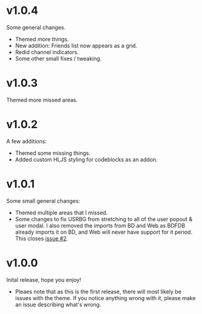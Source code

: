 # v1.0.4
Some general changes.
- Themed more things.
- New addition: Friends list now appears as a grid.
- Redid channel indicators.
- Some other small fixes / tweaking.

# v1.0.3
Themed more missed areas.

# v1.0.2
A few additions:
- Themed some missing things.
- Added custom HLJS styling for codeblocks as an addon.

# v1.0.1
Some small general changes:
- Themed multiple areas that I missed.
- Some changes to fix USRBG from stretching to all of the user popout & user modal. I also removed the imports from BD and Web as BDFDB already imports it on BD, and Web will never have support for it period. This closes [issue #2](https://github.com/LuckFire/midnight-mars/issues/2).

# v1.0.0
Inital release, hope you enjoy!
- Pleaes note that as this is the first release, there will most likely be issues with the theme. If you notice anything wrong with it, please make an issue describing what's wrong.